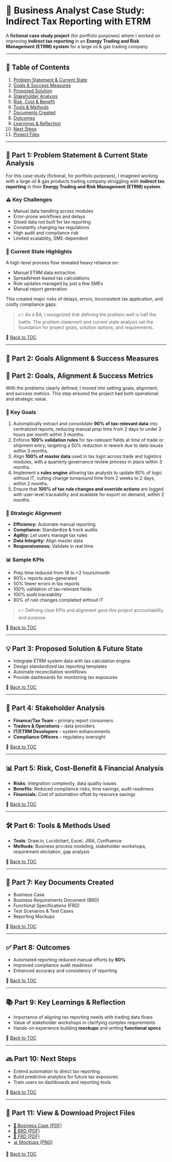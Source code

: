 # 💼 Business Analyst Case Study: Indirect Tax Reporting with ETRM  

A **fictional case study project** (for portfolio purposes) where I worked on improving **indirect tax reporting** in an **Energy Trading and Risk Management (ETRM) system** for a large oil & gas trading company.  

---

## 📑 Table of Contents  

1. [Problem Statement & Current State](#-part-1-problem-statement--current-state-analysis)  
2. [Goals & Success Measures](#-part-2-goals-alignment--success-measures)  
3. [Proposed Solution](#-part-3-proposed-solution--future-state)  
4. [Stakeholder Analysis](#-part-4-stakeholder-analysis)  
5. [Risk, Cost & Benefit](#-part-5-risk-cost-benefit--financial-analysis)  
6. [Tools & Methods](#-part-6-tools--methods-used)  
7. [Documents Created](#-part-7-key-documents-created)  
8. [Outcomes](#-part-8-outcomes)  
9. [Learnings & Reflection](#-part-9-key-learnings--reflection)  
10. [Next Steps](#-part-10-next-steps)  
11. [Project Files](#-part-11-view--download-project-files)  

---

## 📍 Part 1: Problem Statement & Current State Analysis

For this case study (fictional, for portfolio purposes), I imagined working with a large oil & gas products trading company struggling with **indirect tax reporting** in their **Energy Trading and Risk Management (ETRM) system**.

### ⚠️ Key Challenges
- Manual data handling across modules  
- Error-prone workflows and delays  
- Siloed data not built for tax reporting  
- Constantly changing tax regulations  
- High audit and compliance risk  
- Limited scalability, SME-dependent  

### 🔹 Current State Highlights
A high-level process flow revealed heavy reliance on:  
- Manual ETRM data extraction  
- Spreadsheet-based tax calculations  
- Rule updates managed by just a few SMEs  
- Manual report generation  

This created major risks of delays, errors, inconsistent tax application, and costly compliance gaps.

> 👉 As a BA, I recognized that defining the problem well is half the battle. The problem statement and current state analysis set the foundation for project goals, solution options, and requirements.

🔗 [Back to TOC](#-table-of-contents)  

---

## 🎯 Part 2: Goals Alignment & Success Measures  
## 📍 Part 2: Goals, Alignment & Success Metrics

With the problems clearly defined, I moved into setting goals, alignment, and success metrics. This step ensured the project had both operational and strategic value.

### 🎯 Key Goals

1. Automatically extract and consolidate **90% of tax-relevant data** into centralized reports, reducing manual prep time from 2 days to under 2 hours per month within 3 months.
2. Enforce **100% validation rules** for tax-relevant fields at time of trade or shipment entry, targeting a 50% reduction in rework due to data issues within 3 months.
3. Align **100% of master data** used in tax logic across trade and logistics modules, with a quarterly governance review process in place within 3 months.
4. Implement a **rules engine** allowing tax analysts to update 80% of logic without IT, cutting change turnaround time from 2 weeks to 2 days, within 2 months.
5. Ensure that **100% of tax rule changes and override actions** are logged with user-level traceability and available for export on demand, within 2 months.

### 🚀 Strategic Alignment
- **Efficiency:** Automate manual reporting  
- **Compliance:** Standardize & track audits  
- **Agility:** Let users manage tax rules  
- **Data Integrity:** Align master data  
- **Responsiveness:** Validate in real time  

### 📊 Sample KPIs
- Prep time reduced from 16 to <2 hours/month  
- 90%+ reports auto-generated  
- 50% fewer errors in tax reports  
- 100% validation of tax-relevant fields  
- 100% audit traceability  
- 80% of rule changes completed without IT  

> 👉 Defining clear KPIs and alignment gave this project accountability and purpose.

🔗 [Back to TOC](#-table-of-contents)  

---

## 💡 Part 3: Proposed Solution & Future State  
- Integrate ETRM system data with tax calculation engine  
- Design standardized tax reporting templates  
- Automate reconciliation workflows  
- Provide dashboards for monitoring tax exposures  

🔗 [Back to TOC](#-table-of-contents)  

---

## 🤝 Part 4: Stakeholder Analysis  
- **Finance/Tax Team** – primary report consumers  
- **Traders & Operations** – data providers  
- **IT/ETRM Developers** – system enhancements  
- **Compliance Officers** – regulatory oversight  

🔗 [Back to TOC](#-table-of-contents)  

---

## 📊 Part 5: Risk, Cost-Benefit & Financial Analysis  
- **Risks**: Integration complexity, data quality issues  
- **Benefits**: Reduced compliance risks, time savings, audit readiness  
- **Financials**: Cost of automation offset by resource savings  

🔗 [Back to TOC](#-table-of-contents)  

---

## 🛠️ Part 6: Tools & Methods Used  
- **Tools**: Draw.io, Lucidchart, Excel, JIRA, Confluence  
- **Methods**: Business process modeling, stakeholder workshops, requirement elicitation, gap analysis  

🔗 [Back to TOC](#-table-of-contents)  

---

## 📑 Part 7: Key Documents Created  
- Business Case  
- Business Requirements Document (BRD)  
- Functional Specifications (FRD)  
- Test Scenarios & Test Cases  
- Reporting Mockups  

🔗 [Back to TOC](#-table-of-contents)  

---

## ✅ Part 8: Outcomes  
- Automated reporting reduced manual efforts by **60%**  
- Improved compliance audit readiness  
- Enhanced accuracy and consistency of reporting  

🔗 [Back to TOC](#-table-of-contents)  

---

## 📚 Part 9: Key Learnings & Reflection  
- Importance of aligning tax reporting needs with trading data flows  
- Value of stakeholder workshops in clarifying complex requirements  
- Hands-on experience building **mockups** and writing **functional specs**  

🔗 [Back to TOC](#-table-of-contents)  

---

## 🔜 Part 10: Next Steps  
- Extend automation to direct tax reporting  
- Build predictive analytics for future tax exposures  
- Train users on dashboards and reporting tools  

🔗 [Back to TOC](#-table-of-contents)  

---

## 📂 Part 11: View & Download Project Files  
- [📄 Business Case (PDF)](your-link)  
- [📄 BRD (PDF)](your-link)  
- [📄 FRD (PDF)](your-link)  
- [📊 Mockups (PNG)](your-link)  

🔗 [Back to TOC](#-table-of-contents)  

